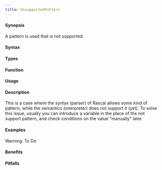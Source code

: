 ```yaml
---
title: UnsupportedPattern
---
```


#### Synopsis

A pattern is used that is not supported.

#### Syntax

#### Types

#### Function
       
#### Usage

#### Description

This is a case where the syntax (parser) of Rascal allows some kind of pattern, while the semantics (interpreter) does not support it (yet).
To solve this issue, usually you can introduce a variable in the place of the not support pattern, and check conditions on the value "manually" later.

#### Examples

Warning: To Do

#### Benefits

#### Pitfalls

